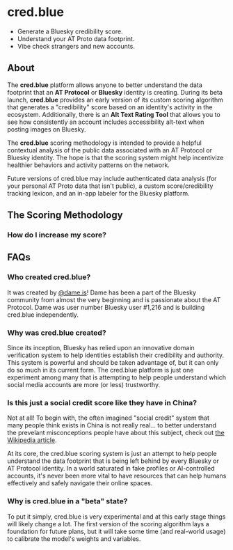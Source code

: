 # cred.blue

- Generate a Bluesky credibility score. 
- Understand your AT Proto data footprint. 
- Vibe check strangers and new accounts.

## About

The **cred.blue** platform allows anyone to better understand the data footprint that an **AT Protocol** or **Bluesky** identity is creating. During its beta launch, **cred.blue** provides an early version of its custom scoring algorithm that generates a "credibility" score based on an identity's activity in the ecosystem. Additionally, there is an **Alt Text Rating Tool** that allows you to see how consistently an account includes accessibility alt-text when posting images on Bluesky.

The **cred.blue** scoring methodology is intended to provide a helpful contextual analysis of the public data associated with an AT Protocol or Bluesky identity. The hope is that the scoring system might help incentivize healthier behaviors and activity patterns on the network.

Future versions of cred.blue may include authenticated data analysis (for your personal AT Proto data that isn't public), a custom score/credibility tracking lexicon, and an in-app labeler for the Bluesky platform.

## The Scoring Methodology



### How do I increase my score?

## FAQs

### Who created cred.blue?

It was created by [@dame.is](https://bsky.app/profile/dame.is)! Dame has been a part of the Bluesky community from almost the very beginning and is passionate about the AT Protocol. Dame was user number Bluesky user #1,216 and is building cred.blue independently.

### Why was cred.blue created?

Since its inception, Bluesky has relied upon an innovative domain verification system to help identities establish their credibility and authority. This system is powerful and should be taken advantage of, but it can only do so much in its current form. The cred.blue platform is just one experiment among many that is attempting to help people understand which social media accounts are more (or less) trustworthy.

### Is this just a social credit score like they have in China?

Not at all! To begin with, the often imagined "social credit" system that many people think exists in China is not really real... to better understand the prevelant misconceptions people have about this subject, check out [the Wikipedia article](https://en.wikipedia.org/wiki/Social_Credit_System).

At its core, the cred.blue scoring system is just an attempt to help people understand the data footprint that is being left behind by every Bluesky or AT Protocol identity. In a world saturated in fake profiles or AI-controlled accounts, it's never been more vital to have resources that can help humans effectively and safely navigate their online spaces.

### Why is cred.blue in a "beta" state?

To put it simply, cred.blue is very experimental and at this early stage things will likely change a lot. The first version of the scoring algorithm lays a foundation for future plans, but it will take some time (and real-world usage) to calibrate the model's weights and variables.